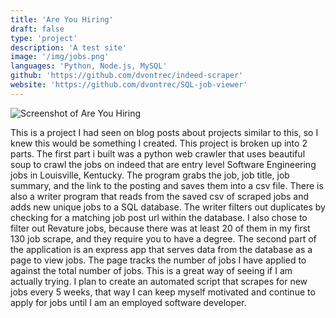 ```yaml
---
title: 'Are You Hiring'
draft: false
type: 'project'
description: 'A test site'
image: '/img/jobs.png'
languages: 'Python, Node.js, MySQL'
github: 'https://github.com/dvontrec/indeed-scraper'
website: 'https://github.com/dvontrec/SQL-job-viewer'
---
```


<div class="text-center">
	<img class="img-fluid float-center rounded img-thumbnail" src="/img/jobs.png" alt="Screenshot of Are You Hiring">
</div>
<div class="description">
	<p>This is a project I had seen on blog posts about projects similar to this, so I knew this would be something I created.  This project is broken up into 2 parts.  The first part i built was a python web crawler that uses beautiful soup to crawl the jobs on indeed that are entry level Software Engineering jobs in Louisville, Kentucky.  The program grabs the job, job title, job summary, and the link to the posting and saves them into a csv file.  There is also a writer program that reads from the saved csv of scraped jobs and adds new unique jobs to a SQL database.  The writer filters out duplicates by checking for a matching job post url within the database.  I also chose to filter out Revature jobs, because there was at least 20 of them in my first 130 job scrape, and they require you to have a degree.  The second part of the application is an express app that serves data from the database as a page to view jobs.  The page tracks the number of jobs I have applied to against the total number of jobs.  This is a great way of seeing if I am actually trying.  I plan to create an automated script that scrapes for new jobs every 5 weeks, that way I can keep myself motivated and continue to apply for jobs until I am an employed software developer.</p>
</div>
<div style="display:flex;justify-content:space-around;">
	<a href="https://github.com/dvontrec/indeed-scraper"><i class="fab fa-github fa-2x"></i></a>
	<a href="https://github.com/dvontrec/SQL-job-viewer"><i class="fas fa-github fa-2x"></i></a>
</div>
